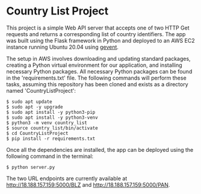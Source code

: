 # Country List Project

This project is a simple Web API server that accepts one of two HTTP Get 
requests and returns a corresponding list of country identifiers. The app
was built using the Flask framework in Python and deployed to an AWS EC2 
instance running Ubuntu 20.04 using [gevent](http://www.gevent.org/). 

The setup in AWS involves downloading and updating standard packages, creating
a Python virtual environment for our application, and installing necessary 
Python packages. All necessary Python packages can be found in the 
'requirements.txt' file. The following commands will perform these tasks, assuming
this repository has been cloned and exists as a directory named 'CountryListProject':

```
$ sudo apt update
$ sudo apt -y upgrade
$ sudo apt install -y python3-pip
$ sudo apt install -y python3-venv
$ python3 -m venv country_list
$ source country_list/bin/activate
$ cd CountryListProject
$ pip install -r requirements.txt
```

Once all the dependencies are installed, the app can be deployed using the 
following command in the terminal:

```
$ python server.py
```

The two URL endpoints are currently available at http://18.188.157.159:5000/BLZ
 and http://18.188.157.159:5000/PAN. 



